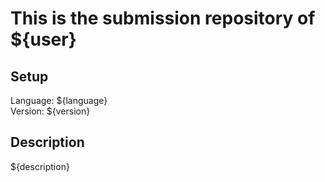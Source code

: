 # This is the submission repository of ${user}
## Setup
Language: ${language}\
Version: ${version}
## Description
${description}